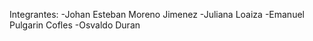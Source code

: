 Integrantes:
-Johan Esteban Moreno Jimenez
-Juliana Loaiza 
-Emanuel Pulgarin Cofles
-Osvaldo Duran
